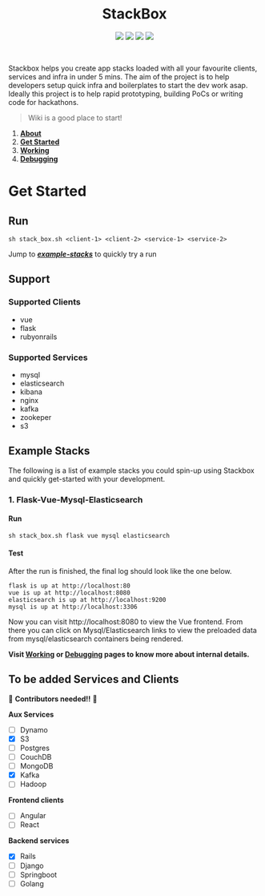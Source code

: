 <h1 align="center">
  StackBox
</h1>
<p align="center">
  <a href="https://github.com/Stack-Box/StackBox/workflows/Vue" alt="Vue">
        <img src="https://github.com/Stack-Box/StackBox/workflows/Vue/badge.svg" /></a>
  <a href="https://github.com/Stack-Box/StackBox/workflows/Flask/" alt="Flask">
        <img src="https://github.com/Stack-Box/StackBox/workflows/Flask/badge.svg" /></a>
  <a href="https://github.com/Stack-Box/StackBox/workflows/Rails/" alt="Rails">
        <img src="https://github.com/Stack-Box/StackBox/workflows/Rails/badge.svg" /></a>
  <a href="https://stackboxworkspace.slack.com/" alt="Slack">
        <img src="https://img.shields.io/badge/slack-@stackboxworkspace-purple.svg?logo=slack" /></a>
 </p>
 <br/>

Stackbox helps you create app stacks loaded with all your favourite clients, services and infra in under 5 mins. The aim of the project is to help developers setup quick infra and boilerplates to start the dev work asap. Ideally this project is to help rapid prototyping, building PoCs or writing code for hackathons.

> Wiki is a good place to start!

1. [**About**](https://github.com/Stack-Box/StackBox/wiki)
2. [**Get Started**](https://github.com/Stack-Box/StackBox/wiki/Get-started)
3. [**Working**](https://github.com/Stack-Box/StackBox/wiki/Working)
4. [**Debugging**](https://github.com/Stack-Box/StackBox/wiki/Debugging)

# Get Started
## Run

`sh stack_box.sh <client-1> <client-2> <service-1> <service-2>`

Jump to [_**example-stacks**_](https://github.com/Stack-Box/StackBox/blob/master/README.md#example-stacks) to quickly try a run

## Support
### Supported Clients

- vue
- flask
- rubyonrails

### Supported Services

- mysql
- elasticsearch
- kibana
- nginx
- kafka
- zookeper
- s3

## Example Stacks

The following is a list of example stacks you could spin-up using Stackbox and quickly get-started with your development.

### 1. Flask-Vue-Mysql-Elasticsearch
#### Run

`sh stack_box.sh flask vue mysql elasticsearch`

#### Test
After the run is finished, the final log should look like the one below.

```
flask is up at http://localhost:80
vue is up at http://localhost:8080
elasticsearch is up at http://localhost:9200
mysql is up at http://localhost:3306
```

Now you can visit http://localhost:8080 to view the Vue frontend. From there you can click on Mysql/Elasticsearch links to view the preloaded data from mysql/elasticsearch containers being rendered.

**Visit [Working](https://github.com/Stack-Box/StackBox/wiki/Working) or [Debugging](https://github.com/Stack-Box/StackBox/wiki/Debugging)  pages to know more about internal details.**

## To be added Services and Clients

📢 **Contributors needed!!** 📢

**Aux Services**
- [ ] Dynamo
- [x] S3
- [ ] Postgres
- [ ] CouchDB
- [ ] MongoDB
- [x] Kafka
- [ ] Hadoop

**Frontend clients**
- [ ] Angular
- [ ] React

**Backend services**
- [x] Rails
- [ ] Django
- [ ] Springboot
- [ ] Golang
